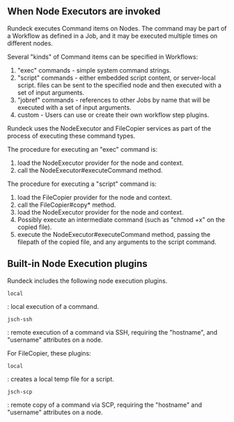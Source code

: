 
## When Node Executors are invoked

Rundeck executes Command items on Nodes.  The command may be part of a Workflow as defined
in a Job, and it may be executed multiple times on different nodes.

Several "kinds" of Command items can be specified in Workflows:

1. "exec" commands - simple system command strings.
2. "script" commands - either embedded script content, or server-local script.
files can be sent to the specified node and then executed with a set of input arguments.
3. "jobref" commands - references to other Jobs by name that will be executed with
a set of input arguments.
4. custom - Users can use or create their own workflow step plugins.

Rundeck uses the NodeExecutor and FileCopier services as part of the process of 
executing these command types.

The procedure for executing an "exec" command is:

1. load the NodeExecutor provider for the node and context.
2. call the NodeExecutor#executeCommand method.

The procedure for executing a "script" command is:

1. load the FileCopier provider for the node and context.
2. call the FileCopier#copy* method.
3. load the NodeExecutor provider for the node and context.
4. Possibly execute an intermediate command (such as "chmod +x" on the copied file).
5. execute the NodeExecutor#executeCommand method, passing the filepath of the 
  copied file, and any arguments to the script command.


## Built-in Node Execution plugins

Rundeck includes the following node execution plugins.

`local`

:   local execution of a command.

`jsch-ssh`

:   remote execution of a command via SSH, requiring the "hostname", and "username" attributes on a node.

For FileCopier, these plugins:

`local`

:   creates a local temp file for a script.

`jsch-scp`

:   remote copy of a command via SCP, requiring the "hostname" and  "username" attributes on a node.
